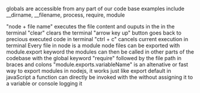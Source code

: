 globals are accessible from any part of our code base
    examples include __dirname, __filename, process, require, module 

"node + file name" executes the file content and ouputs in the in the terminal
"clear" clears the terminal
"arrow key up" button goes back to precious executed code in terminal
"ctrl + c" cancels current execution in terminal
Every file in node is a module 
node files can be exported with module.export keyword
the modules can then be called in other parts of the codebase with the global keyword "require" followed by the file path in braces and colons
"module.exports.variableName" is an altenative or fast way to export modules in nodejs, it works just like export default in javaScript
a function can directly be invoked with the without assigning it to a variable or console logging it